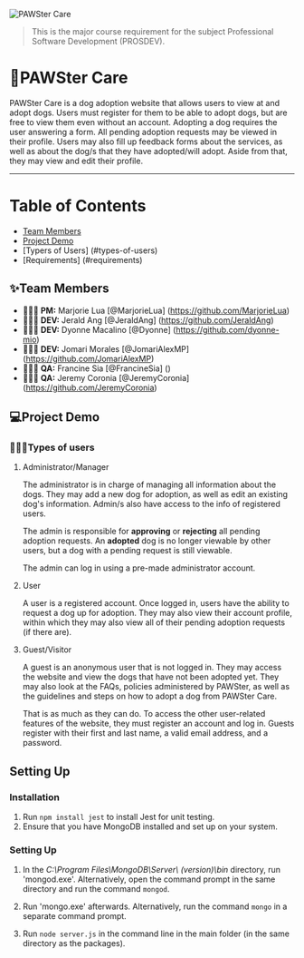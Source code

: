 ![PAWSter Care](https://cdn.discordapp.com/attachments/734659959794565223/750706927708799016/header-readme.png)
> This is the major course requirement for the subject Professional Software Development (PROSDEV). 
# 🐾PAWSter Care
PAWSter Care is a dog adoption website that allows users to view at and adopt dogs. Users must register for them to be able to adopt dogs, but are free to view them even without an account. Adopting a dog requires the user answering a form. All pending adoption requests may be viewed in their profile.
Users may also fill up feedback forms about the services, as well as about the dog/s that they have adopted/will adopt. Aside from that, they may view and edit their profile.
<hr>

# Table of Contents
* [Team Members](#team-members)
* [Project Demo](#project-demo)
* [Typers of Users] (#types-of-users)
* [Requirements] (#requirements)

## ✨Team Members
<a name="team-members"></a>
* 👩🏻‍🎓 <b>PM:</b> Marjorie Lua [@MarjorieLua] (https://github.com/MarjorieLua)
* 👨🏻‍🎓 <b>DEV:</b> Jerald Ang [@JeraldAng] (https://github.com/JeraldAng)
* 👩🏻‍🎓 <b>DEV:</b> Dyonne Macalino [@Dyonne] (https://github.com/dyonne-mio)
* 👨🏻‍🎓 <b>DEV:</b> Jomari Morales [@JomariAlexMP] (https://github.com/JomariAlexMP)
* 👩🏻‍🎓 <b>QA:</b> Francine Sia [@FrancineSia] ()
* 👨🏻‍🎓 <b>QA:</b> Jeremy Coronia [@JeremyCoronia] (https://github.com/JeremyCoronia)

## 💻Project Demo
<a name="project-demo"></a>

### 🕵🏻‍♂️Types of users
<a name="types-of-users"></a>
1. Administrator/Manager

    The administrator is in charge of managing all information about the dogs. They may add a new dog for adoption, as well as edit an existing dog's information. Admin/s also have access to the info of registered users. 

    The admin is responsible for **approving** or **rejecting** all pending adoption requests. An **adopted** dog is no longer viewable by other users, but a dog with a pending request is still viewable. 

    The admin can log in using a pre-made administrator account. 

2. User

    A user is a registered account. Once logged in, users have the ability to request a dog up for adoption. They may also view their account profile, within which they may also view all of their pending adoption requests (if there are).

3. Guest/Visitor

    A guest is an anonymous user that is not logged in. They may access the website and view the dogs that have not been adopted yet. They may also look at the FAQs, policies administered by PAWSter, as well as the guidelines and steps on how to adopt a dog from PAWSter Care.

    That is as much as they can do. To access the other user-related features of the website, they must register an account and log in. Guests register with their first and last name, a valid email address, and a password.

## Setting Up
### Installation 
1. Run `npm install jest` to install Jest for unit testing.
3. Ensure that you have MongoDB installed and set up on your system. 

### Setting Up
1. In the *C:\Program Files\MongoDB\Server\ (version)\bin* directory, run 'mongod.exe'. Alternatively, open the command prompt in the same directory and run the command `mongod`.

2. Run 'mongo.exe' afterwards. Alternatively, run the command `mongo` in a separate command prompt. 

3. Run `node server.js` in the command line in the main folder (in the same directory as the packages).